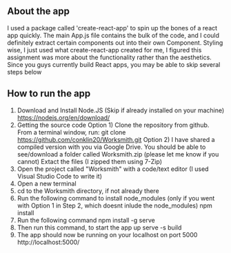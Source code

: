 ## About the app 
I used a package called 'create-react-app' to spin up the bones of a react app quickly. 
The main App.js file contains the bulk of the code, and I could definitely extract certain 
components out into their own Component. 
Styling wise, I just used what create-react-app created for me, I figured this assignment 
was more about the functionality rather than the aesthetics.
Since you guys currently build React apps, you may be able to skip several steps below


## How to run the app 
1) Download and Install Node.JS (Skip if already installed on your machine)
    https://nodejs.org/en/download/ 
2) Getting the source code 
    Option 1) Clone the repository from github. From a terminal window, run: git clone https://github.com/conklin20/Worksmith.git
    Option 2) I have shared a compiled version with you via Google Drive. 
              You should be able to see/download a folder called Worksmith.zip (please let me know if you cannot)
              Extact the files (I zipped them using 7-Zip)
3) Open the project called "Worksmith" with a code/text editor (I used Visual Studio Code to write it)
4) Open a new terminal 
5) cd to the Worksmith directory, if not already there
6) Run the following command to install node_modules (only if you went with Option 1 in Step 2, which doesnt inlude the node_modules)
    npm install
5) Run the following command
    npm install -g serve
6) Then run this command, to start the app up 
    serve -s build
7) The app should now be running on your localhost on port 5000
    http://localhost:5000/

